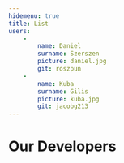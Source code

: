 ```yaml
---
hidemenu: true
title: List
users:
    -
        name: Daniel
        surname: Szerszen
        picture: daniel.jpg
        git: roszpun
    -
        name: Kuba
        surname: Gilis
        picture: kuba.jpg
        git: jacobg213
---
```


# Our Developers